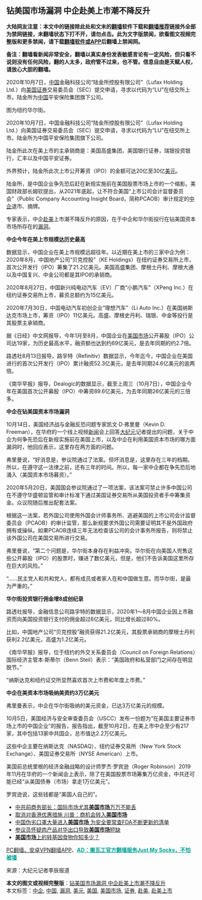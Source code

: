  <h2>钻美国市场漏洞 中企赴美上市潮不降反升</h2> <p class="notice"><b>大陆网友注意：本文中的链接除此处和文末的<a href="https://github.com/bannedbook/fanqiang" >翻墙</a>软件下载和<a href="https://github.com/killgcd/justmysocks/blob/master/README.md">翻墙推荐</a>链接外全部为禁网链接，未翻墙状态下打不开，请勿点击。此为文字版禁闻，欲看图文视频完整版和更多禁闻，请下载<a href="https://github.com/bannedbook/fanqiang">翻墙软件或APP</a>后翻墙上禁闻网。</p><p>备注：翻墙看新闻非常安全，翻墙以真实身份发表敏感言论有一定风险，但只看不说则没有任何风险，翻的人太多，政府管不过来，也不管。信息自由是天赋人权，请放心大胆的翻墙。</b></p>  <div class="entry"> <p id="summary">2020年10月7日，<span class='wp_keywordlink_affiliate'><a href="https://www.bannedbook.org/" title="中国" target="_blank">中国</a></span>金融科技公司“陆金所控股有限公司”（Lufax Holding Ltd.）向<a href="https://www.bannedbook.org/bnews/tag/%e7%be%8e%e5%9b%bd/" class="st_tag internal_tag" rel="tag" title="标签 美国 下的日志">美国</a><a href="https://www.bannedbook.org/bnews/tag/%E8%AF%81%E5%88%B8/" class="st_tag internal_tag" rel="tag" title="标签 证券 下的日志">证券</a>交易委员会（SEC）提交申请，寻求以代码为“LU”在纽交所上市。陆金所为<a href="https://www.bannedbook.org/bnews/tag/%E4%B8%AD%E5%9B%BD/" class="st_tag internal_tag" rel="tag" title="标签 中国 下的日志">中国</a>平安保险集团旗下公司。</p> <p id="conimg"></p> <p>图为纽约华尔街。</p> <p>2020年10月7日，中国金融科技公司“陆金所控股有限公司”（Lufax Holding Ltd.）向美国证券交易委员会（SEC）提交申请，寻求以代码为“LU”在纽交所上市。陆金所为中国平安保险集团旗下公司。</p> <p>陆金所此次在美上市的主承销商是：美国高盛集团，美国银行证券，瑞银投资银行，汇丰以及中国平安证券。</p> <p>外界预计，陆金所此次上市公开筹资（IPO）的金额可达20亿至30亿<a href="https://www.bannedbook.org/bnews/tag/%e7%be%8e%e5%85%83/" class="st_tag internal_tag" rel="tag" title="标签 美元 下的日志">美元</a>。</p> <p>陆金所，是中国企业争先恐后赶在新规实施前在美国股票市场上市的一个缩影。美国财政部长姆钦提出，从2021年底起，让不符合美国“上市公司会计监督委员会”（Public Company Accounting Insight Board，简称PCAOB）审计规定的<a href="https://www.bannedbook.org/bnews/tag/%E4%B8%AD%E4%BC%81/" class="st_tag internal_tag" rel="tag" title="标签 中企 下的日志">中企</a>退市、摘牌。</p> <p>专家表示，中企<a href="https://www.bannedbook.org/bnews/tag/%E8%B5%B4%E7%BE%8E/" class="st_tag internal_tag" rel="tag" title="标签 赴美 下的日志">赴美</a>上市潮不降反升的原因，在于中企和华尔街投行在钻美国资本市场所存在的<a href="https://www.bannedbook.org/bnews/tag/%e6%bc%8f%e6%b4%9e/" class="st_tag internal_tag" rel="tag" title="标签 漏洞 下的日志">漏洞</a>。</p>  <p><strong>中企今年在美上市规模达历史最高</strong></p> <p>数据显示，中国企业在美上市规模远超往年。以近期在美上市的三家中企为例：2020年8月，中国地产公司“贝克控股”（KE Holdings）在纽约证券交易所上市，首次公开发行（IPO）筹集了21.2亿美元。美国高盛集团、摩根士丹利、摩根大通以及中国复兴、中金公司都是其IPO的承销商。</p> <p>2020年8月27日，中国新兴纯电动汽车（EV）厂商“小鹏汽车”（XPeng Inc.）在纽约证券交易所上市，募资总额约为15亿美元。</p> <p>2020年7月30日，中国电动汽车初创企业“理想汽车”（Li Auto Inc.）在美国纳斯达克市场上市，筹资（IPO）11亿美元。高盛、摩根史丹利、瑞银、中金等投行是其股票主承销商。</p> <p>据《日经》中文网报导，今年1月至8月，中国企业在<a href="https://www.bannedbook.org/bnews/tag/%E7%BE%8E%E5%9B%BD%E5%B8%82%E5%9C%BA/" class="st_tag internal_tag" rel="tag" title="标签 美国市场 下的日志">美国市场</a>公开募股（IPO）公司达19家，为历史最高水平，融资额也达到约69亿美元，是去年同期的约2.7倍。</p> <p>路透社8月13日报导，路孚特（Refinitiv）数据显示，今年迄今，中国企业在美国进行的首次公开发行（IPO）累计融资52.3亿美元，是去年同期24.6亿美元的逾两倍。</p> <p>《南华早报》报导，Dealogic的数据显示，截至上周三（10月7日），中国企业今年在美国首次公开募股（IPO）中筹资89.6亿美元，为去年同期26亿美元的三倍多。</p> <p><strong>中企在钻美国资本市场漏洞</strong></p>  <p>10月14日，美国经济战与金融反恐问题专家凯文·D·弗里曼（Kevin D. Freeman），在华府的一个线上视频<span class='wp_keywordlink_affiliate'><a href="https://www.bannedbook.org/" title="新闻">新闻</a></span>会上回答<span class='wp_keywordlink_affiliate'><a href="http://www.epochtimes.com/" title="大纪元" target="_blank">大纪元</a></span>记者提出的问题，关于中企为何争先恐后在新规实施前在美国上市，以及中企在利用美国资本市场的哪方面漏洞时，他回应表示，这里存在两方面的问题。</p> <p>弗里曼说，“好消息是，参议院通过了法案。但坏消息是，这里存在三年的档期。所以，在遵守这一法律之前，还有三年的时间。所以，每一家中企都在争先恐后地涌入（美国资本市场募资）。”</p> <p>2020年5月20日，美国国会参议院通过了一项法案，该法案可禁止许多中国公司在不遵守华盛顿监管和审计标准下通过美国证券交易所从美国投资者手中筹集资金。众议院随后推出配套法案。</p> <p>根据这一法案，若外国公司使用外国会计师事务所、逃避美国的上市公司会计监督委员会（PCAOB）的审计监管，那么新规要求外国公司需要证明其不是外国政府拥有或操纵。如果PCAOB连续三年无法检查该公司的会计事务所报告，则将禁止该外国公司在美国交易所进行交易。</p> <p>弗里曼说，“第二个问题是，华尔街本身存在利益冲突。华尔街在向美国人兜售这些公开募股（IPO）的股票时，赚进了数亿美元，但是，他们不告诉美国这里所存在巨大的风险。”</p> <p>“……民主党人和共和党人，都有成员或者家人在和中国做生意。而华尔街，是最为严重的。”</p> <p><strong>华尔街投资银行佣金增8成创纪录</strong></p> <p>路透社报导，金融信息公司路孚特的数据显示，2020年1～8月中国企业因上市融资而向美国投资银行支付的佣金超过6亿美元，同比增长超过80%。</p>  <p>比如，中国地产公司“贝克控股”融资获得21.2亿美元，其股票承销商的摩根士丹利获利2.2亿美元，高盛为1.2亿美元。</p> <p>《南华早报》报导，位于纽约的外交关系委员会（Council on Foreign Relations）国际经济主管本·斯蒂尔（Benn Steil）表示：“美国政府和私营部门之间存在明显脱节。”</p> <p>“纳斯达克和纽约证交所显然喜欢首次上市费和年度上市费。”</p> <p><strong>中企在美资本市场吸纳美资约3万亿美元</strong></p> <p>弗里曼表示，中企在华尔街吸纳的美元资金，已达3万亿美元的规模。</p> <p>10月5日，美国经济与安全审查委员会（USCC）发布一份题为“在美国主要证券市场上市的中国企业”的报告，报告指出，截至10月2日，在美上市中企至少有217家，其中包括13家中共国企，总市值达2.2万亿美元。</p> <p>这些中企主要在纳斯达克（NASDAQ）、纽约证券交易所（New York Stock Exchange）、美国证券交易所（NYSE American）上市。</p> <p>美国前总统里根的经济金融战略的设计师罗杰·罗宾逊（Roger Robinson）2019年11月在华府的一个新闻会上表示，除了在美国股票市场筹集万亿资金，中共还可能已经“从美国债券（市场）拿走1万亿美元”。</p>  <p>罗宾逊说，这些钱都是“美国人自己的”。</p> <ul class='op-related-articles' title='相关阅读'> <li><a href='https://www.bannedbook.org/bnews/comments/20200910/1393862.html' target='_blank'>中共前商务部长：国际市场尤其<b>美国市场</b>万万不能丢</a></li> <li><a href='https://www.bannedbook.org/bnews/cnnews/20200820/1382908.html' target='_blank'>取消对香港优惠措施 川普：商机会转入<b>美国市场</b></a></li> <li><a href='https://www.bannedbook.org/bnews/comments/20200805/1374748.html' target='_blank'>中国伪劣口罩大量进入<b>美国市场</b> 为安全要常查FDA不断更新的清单</a></li> <li><a href='https://www.bannedbook.org/bnews/worldnews/usa/20200625/1350187.html' target='_blank'>参议员怀疑肉产品对华出口导致<b>美国市场</b>短缺</a></li> <li><a href='https://www.bannedbook.org/bnews/comments/20200619/1347266.html' target='_blank'><b>美国市场</b>上的转基因食物你知多少？</a></li> </ul> <p class="texttj"> <a href="https://github.com/bannedbook/fanqiang/wiki/%E7%A6%81%E9%97%BB%E7%BD%91%E5%AE%89%E5%8D%93%E7%BF%BB%E5%A2%99%E6%96%B0%E9%97%BBAPP" target="_blank">PC翻墙、安卓VPN翻墙APP</a>、<span onclick="window.open('https://github.com/killgcd/justmysocks/blob/master/README.md')" style="font-weight:bold;color:#00A191;cursor:pointer;text-decoration:underline;outline:none">AD：搬瓦工官方翻墙服务Just My Socks，不怕被墙</span></p><p> 来源：大纪元记者李辰报道 </p><a name='sharetosocial'></a>       <div><b>本文的图文或视频完整版</b>：<a href='https://www.bannedbook.org/bnews/cbnews/20201017/1415411.html'>钻美国市场漏洞 中企赴美上市潮不降反升</a></div>  </div><!--END ENTRY--> <div class="postfooter"> <div>本文标签：<a href="https://www.bannedbook.org/bnews/tag/%E4%B8%AD%E4%BC%81/" rel="tag">中企</a>, <a href="https://www.bannedbook.org/bnews/tag/%E4%B8%AD%E5%9B%BD/" rel="tag">中国</a>, <a href="https://www.bannedbook.org/bnews/tag/%e6%bc%8f%e6%b4%9e/" rel="tag">漏洞</a>, <a href="https://www.bannedbook.org/bnews/tag/%e7%be%8e%e5%85%83/" rel="tag">美元</a>, <a href="https://www.bannedbook.org/bnews/tag/%e7%be%8e%e5%9b%bd/" rel="tag">美国</a>, <a href="https://www.bannedbook.org/bnews/tag/%E7%BE%8E%E5%9B%BD%E5%B8%82%E5%9C%BA/" rel="tag">美国市场</a>, <a href="https://www.bannedbook.org/bnews/tag/%E8%AF%81%E5%88%B8/" rel="tag">证券</a>, <a href="https://www.bannedbook.org/bnews/tag/%E8%B5%B4%E7%BE%8E/" rel="tag">赴美</a>, <a href="https://www.bannedbook.org/bnews/tag/%E8%B5%B4%E7%BE%8E%E4%B8%8A%E5%B8%82/" rel="tag">赴美上市</a></div>  </div><!--END POSTFOOTER--> 